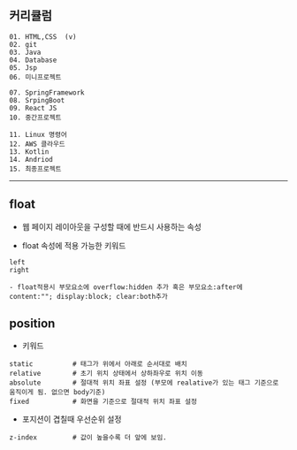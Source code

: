 ## 커리큘럼
```
01. HTML,CSS  (v)
02. git
03. Java
04. Database
05. Jsp
06. 미니프로젝트

07. SpringFramework
08. SrpingBoot
09. React JS
10. 중간프로젝트

11. Linux 명령어
12. AWS 클라우드
13. Kotlin
14. Andriod
15. 최종프로젝트
```
---

## float
+ 웹 페이지 레이아웃을 구성할 때에 반드시 사용하는 속성

- float 속성에 적용 가능한 키워드
```
left
right

- float적용시 부모요소에 overflow:hidden 추가 혹은 부모요소:after에 content:""; display:block; clear:both추가

```

## position
+ 키워드
```
static          # 태그가 위에서 아래로 순서대로 배치
relative        # 초기 위치 상태에서 상하좌우로 위치 이동
absolute        # 절대적 위치 좌표 설정 (부모에 realative가 있는 태그 기준으로 움직이게 됨. 없으면 body기준)
fixed           # 화면을 기준으로 절대적 위치 좌표 설정
```

+ 포지션이 겹칠때 우선순위 설정
```
z-index         # 값이 높을수록 더 앞에 보임.
```